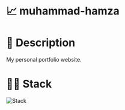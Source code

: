 # 📈 muhammad-hamza

# 📃 Description

My personal portfolio website.

# 👨‍💻 Stack
![Stack](https://skillicons.dev/icons?i=tailwind,ts,react,next,netlify)

